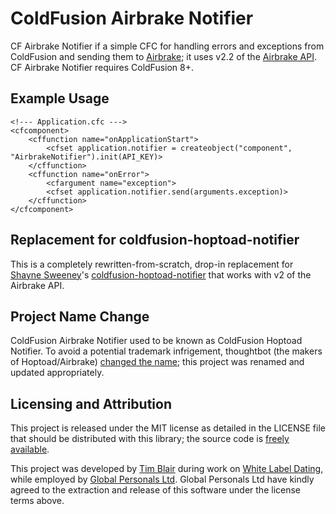 # ColdFusion Airbrake Notifier

CF Airbrake Notifier if a simple CFC for handling errors and exceptions from ColdFusion and sending them to [Airbrake](http://www.airbrakeapp.com/); it uses v2.2 of the [Airbrake API](http://help.airbrake.io/kb/api-2/notifier-api-version-22).  CF Airbrake Notifier requires ColdFusion 8+.

## Example Usage

    <!--- Application.cfc --->
    <cfcomponent>
        <cffunction name="onApplicationStart">
            <cfset application.notifier = createobject("component", "AirbrakeNotifier").init(API_KEY)>
        </cffunction>
        <cffunction name="onError">
            <cfargument name="exception">
            <cfset application.notifier.send(arguments.exception)>
        </cffunction>
    </cfcomponent>

## Replacement for coldfusion-hoptoad-notifier

This is a completely rewritten-from-scratch, drop-in replacement for [Shayne Sweeney](
http://workgoodfast.com/)'s [coldfusion-hoptoad-notifier](http://github.com/shayne/coldfusion-hoptoad-notifier) that works with v2 of the Airbrake API.

## Project Name Change

ColdFusion Airbrake Notifier used to be known as ColdFusion Hoptoad Notifier.  To avoid a potential trademark infrigement, thoughtbot (the makers of Hoptoad/Airbrake) [changed the name](http://robots.thoughtbot.com/post/7665411707/hoptoad-is-now-airbrake); this project was renamed and updated appropriately.

## Licensing and Attribution

This project is released under the MIT license as detailed in the LICENSE file that should be distributed with this library; the source code is [freely available](http://github.com/timblair/coldfusion-airbrake-notifier).

This project was developed by [Tim Blair](http://tim.bla.ir/) during work on [White Label Dating](http://www.whitelabeldating.com/), while employed by [Global Personals Ltd](http://www.globalpersonals.co.uk).  Global Personals Ltd have kindly agreed to the extraction and release of this software under the license terms above.
